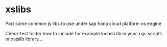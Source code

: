 # xslibs
Port some common js libs to use under sap hana cloud platform xs engine

Check test folder how to include for example lodash lib in your xsjs scripts or xsjslib library...
